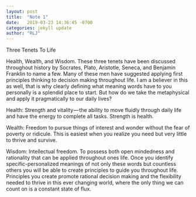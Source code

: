 ```yaml
---
layout: post
title:  "Note 1"
date:   2019-03-23 14:36:45 -0700
categories: jekyll update
author: "RLJ"
---
```

Three Tenets To Life <br>

Health, Wealth, and Wisdom. These three tenets have been discussed throughout history by Socrates, Plato, Aristotle, Seneca, and Benjamin Franklin to name a few. Many of these men have suggested applying first principles thinking to decision making throughout life. I am a believer in this as well, that is why clearly defining what meaning words have to you personally is a splendid place to start. But how do we take the metaphysical and apply it pragmatically to our daily lives?

Health: Strength and vitality — the ability to move fluidly through daily life and have the energy to complete all tasks. Strength is health.

Wealth: Freedom to pursue things of interest and wonder without the fear of poverty or ridicule. This is easiest when you realize you need but very little to thrive and survive.

Wisdom: Intellectual freedom. To possess both open mindedness and rationality that can be applied throughout ones life.
Once you identify specific-personalized meanings of not only these words but countless others you will be able to create principles to guide you throughout life. Principles you create promote rational decision making and the flexibility needed to thrive in this ever changing world, where the only thing we can count on is a constant state of flux.
